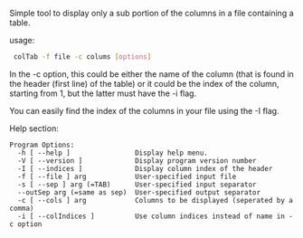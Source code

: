 Simple tool to display only a sub portion of the columns in a file containing
a table.

usage:
```bash
 colTab -f file -c colums [options]
```

In the -c option, this could be either the name of the column (that is found
in the header (first line) of the table) or it could be the index of the
column, starting from 1, but the latter must have the -i flag.

You can easily find the index of the columns in your file using the -I flag.

Help section:
```
Program Options:
  -h [ --help ]                Display help menu.
  -V [ --version ]             Display program version number
  -I [ --indices ]             Display column index of the header
  -f [ --file ] arg            User-specified input file
  -s [ --sep ] arg (=TAB)      User-specified input separator
  --outSep arg (=same as sep)  User-specified output separator
  -c [ --cols ] arg            Columns to be displayed (seperated by a comma)
  -i [ --colIndices ]          Use column indices instead of name in -c option
```
